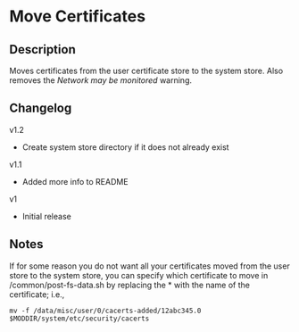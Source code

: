 # **Move Certificates**
## Description
Moves certificates from the user certificate store to the system store. Also removes the *Network may be monitored* warning.

## Changelog
v1.2

* Create system store directory if it does not already exist

v1.1

  * Added more info to README

v1

  * Initial release

## Notes
If for some reason you do not want all your certificates moved from the user store to the system store, you can specify which certificate to move in /common/post-fs-data.sh by replacing the * with the name of the certificate; i.e.,

`mv -f /data/misc/user/0/cacerts-added/12abc345.0 $MODDIR/system/etc/security/cacerts`


